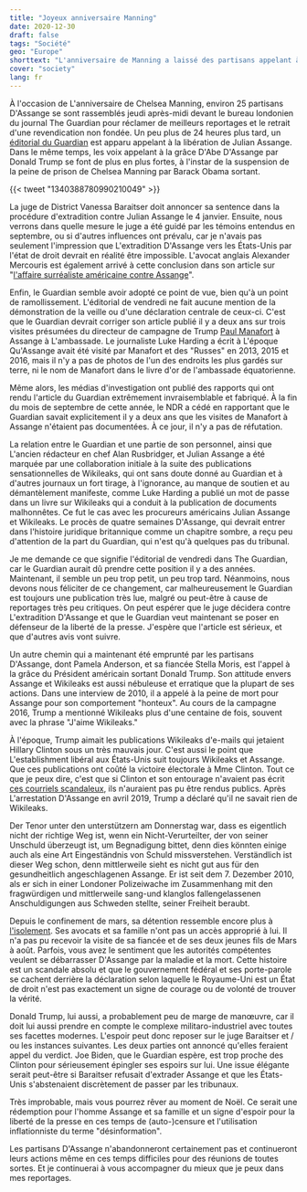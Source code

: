 ```yaml
---
title: "Joyeux anniversaire Manning"
date: 2020-12-30
draft: false
tags: "Société"
geo: "Europe"
shorttext: "L'anniversaire de Manning a laissé des partisans appelant à une meilleure couverture d'Assange et exigeant une grâce."
cover: "society"
lang: fr
---
```


À l'occasion de L'anniversaire de Chelsea Manning, environ 25 partisans D'Assange se sont rassemblés jeudi après-midi devant le bureau londonien du journal The Guardian pour réclamer de meilleurs reportages et le retrait d'une revendication non fondée. Un peu plus de 24 heures plus tard, un [éditorial du Guardian](https://www.theguardian.com/commentisfree/2020/dec/18/the-guardian-view-on-julian-assange-do-not-extradite-him "The Guardian view on Julian Assange: do not extradite him") est apparu appelant à la libération de Julian Assange. Dans le même temps, les voix appelant à la grâce D'Abe D'Assange par Donald Trump se font de plus en plus fortes, à l'instar de la suspension de la peine de prison de Chelsea Manning par Barack Obama sortant.

{{< tweet "1340388780990210049" >}}

La juge de District Vanessa Baraitser doit annoncer sa sentence dans la procédure d'extradition contre Julian Assange le 4 janvier. Ensuite, nous verrons dans quelle mesure le juge a été guidé par les témoins entendus en septembre, ou si d'autres influences ont prévalu, car je n'avais pas seulement l'impression que L'extradition D'Assange vers les États-Unis par l'état de droit devrait en réalité être impossible. L'avocat anglais Alexander Mercouris est également arrivé à cette conclusion dans son article sur "[l'affaire surréaliste américaine contre Assange](https://consortiumnews.com/2020/09/28/letter-from-london-the-surreal-us-case-against-assange/ "The Surreal US Case Against Assange")".

Enfin, le Guardian semble avoir adopté ce point de vue, bien qu'à un point de ramollissement. L'éditorial de vendredi ne fait aucune mention de la démonstration de la veille ou d'une déclaration centrale de ceux-ci. C'est que le Guardian devrait corriger son article publié il y a deux ans sur trois visites présumées du directeur de campagne de Trump [Paul Manafort](https://www.theguardian.com/us-news/2018/nov/27/manafort-held-secret-talks-with-assange-in-ecuadorian-embassy "Manafort held secret talks with Assange in Ecuadorian embassy, sources say") à Assange à L'ambassade. Le journaliste Luke Harding a écrit à L'époque Qu'Assange avait été visité par Manafort et des "Russes" en 2013, 2015 et 2016, mais il n'y a pas de photos de l'un des endroits les plus gardés sur terre, ni le nom de Manafort dans le livre d'or de l'ambassade équatorienne.

Même alors, les médias d'investigation ont publié des rapports qui ont rendu l'article du Guardian extrêmement invraisemblable et fabriqué. À la fin du mois de septembre de cette année, le NDR a cédé en rapportant que le Guardian savait explicitement il y a deux ans que les visites de Manafort à Assange n'étaient pas documentées. À ce jour, il n'y a pas de réfutation.

La relation entre le Guardian et une partie de son personnel, ainsi que L'ancien rédacteur en chef Alan Rusbridger, et Julian Assange a été marquée par une collaboration initiale à la suite des publications sensationnelles de Wikileaks, qui ont sans doute donné au Guardian et à d'autres journaux un fort tirage, à l'ignorance, au manque de soutien et au démantèlement manifeste, comme Luke Harding a publié un mot de passe dans un livre sur Wikileaks qui a conduit à la publication de documents malhonnêtes. Ce fut le cas avec les procureurs américains Julian Assange et Wikileaks. Le procès de quatre semaines D'Assange, qui devrait entrer dans l'histoire juridique britannique comme un chapitre sombre, a reçu peu d'attention de la part du Guardian, qui n'est qu'à quelques pas du tribunal.

Je me demande ce que signifie l'éditorial de vendredi dans The Guardian, car le Guardian aurait dû prendre cette position il y a des années. Maintenant, il semble un peu trop petit, un peu trop tard. Néanmoins, nous devons nous féliciter de ce changement, car malheureusement le Guardian est toujours une publication très lue, malgré ou peut-être à cause de reportages très peu critiques. On peut espérer que le juge décidera contre L'extradition D'Assange et que le Guardian veut maintenant se poser en défenseur de la liberté de la presse. J'espère que l'article est sérieux, et que d'autres avis vont suivre.

Un autre chemin qui a maintenant été emprunté par les partisans D'Assange, dont Pamela Anderson, et sa fiancée Stella Moris, est l'appel à la grâce du Président américain sortant Donald Trump. Son attitude envers Assange et Wikileaks est aussi nébuleuse et erratique que la plupart de ses actions. Dans une interview de 2010, il a appelé à la peine de mort pour Assange pour son comportement "honteux". Au cours de la campagne 2016, Trump a mentionné Wikileaks plus d'une centaine de fois, souvent avec la phrase "J'aime Wikileaks."

À l'époque, Trump aimait les publications Wikileaks d'e-mails qui jetaient Hillary Clinton sous un très mauvais jour. C'est aussi le point que L'establishment libéral aux États-Unis suit toujours Wikileaks et Assange. Que ces publications ont coûté la victoire électorale à Mme Clinton. Tout ce que je peux dire, c'est que si Clinton et son entourage n'avaient pas écrit [ces courriels scandaleux](https://www.bbc.com/news/world-us-canada-37639370 "18 revelations from Wikileaks' hacked Clinton emails"), ils n'auraient pas pu être rendus publics. Après L'arrestation D'Assange en avril 2019, Trump a déclaré qu'il ne savait rien de Wikileaks.

Der Tenor unter den unterstützern am Donnerstag war, dass es eigentlich nicht der richtige Weg ist, wenn ein Nicht-Verurteilter, der von seiner Unschuld überzeugt ist, um Begnadigung bittet, denn dies könnten einige auch als eine Art Eingeständnis von Schuld missverstehen. Verständlich ist dieser Weg schon, denn mittlerweile sieht es nicht gut aus für den gesundheitlich angeschlagenen Assange. Er ist seit dem 7. Dezember 2010, als er sich in einer Londoner Polizeiwache im Zusammenhang mit den fragwürdigen und mittlerweile sang-und klanglos fallengelassenen Anschuldigungen aus Schweden stellte, seiner Freiheit beraubt.

Depuis le confinement de mars, sa détention ressemble encore plus à [l'isolement](https://www.ohchr.org/EN/NewsEvents/Pages/DisplayNews.aspx?NewsID=26574&LangID=E "United Kingdom: UN expert calls for immediate release of Assange after 10 years of arbitrary detention"). Ses avocats et sa famille n'ont pas un accès approprié à lui. Il n'a pas pu recevoir la visite de sa fiancée et de ses deux jeunes fils de Mars à août. Parfois, vous avez le sentiment que les autorités compétentes veulent se débarrasser D'Assange par la maladie et la mort. Cette histoire est un scandale absolu et que le gouvernement fédéral et ses porte-parole se cachent derrière la déclaration selon laquelle le Royaume-Uni est un État de droit n'est pas exactement un signe de courage ou de volonté de trouver la vérité.

Donald Trump, lui aussi, a probablement peu de marge de manœuvre, car il doit lui aussi prendre en compte le complexe militaro-industriel avec toutes ses facettes modernes. L'espoir peut donc reposer sur le juge Baraitser et / ou les instances suivantes. Les deux parties ont annoncé qu'elles feraient appel du verdict. Joe Biden, que le Guardian espère, est trop proche des Clinton pour sérieusement épingler ses espoirs sur lui. Une issue élégante serait peut-être si Baraitser refusait d'extrader Assange et que les États-Unis s'abstenaient discrètement de passer par les tribunaux.

Très improbable, mais vous pourrez rêver au moment de Noël. Ce serait une rédemption pour l'homme Assange et sa famille et un signe d'espoir pour la liberté de la presse en ces temps de (auto-)censure et l'utilisation inflationniste du terme "désinformation".

Les partisans D'Assange n'abandonneront certainement pas et continueront leurs actions même en ces temps difficiles pour des réunions de toutes sortes. Et je continuerai à vous accompagner du mieux que je peux dans mes reportages.

